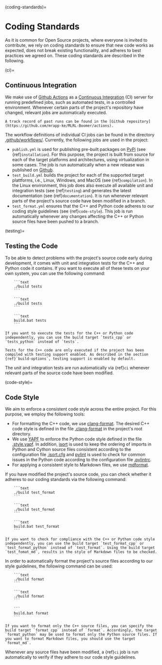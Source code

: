 (coding-standards)=

# Coding Standards

As it is common for Open Source projects, where everyone is invited to contribute, we rely on coding standards to ensure that new code works as expected, does not break existing functionality, and adheres to best practices we agreed on. These coding standards are described in the following.

(ci)=

## Continuous Integration

We make use of [Github Actions](https://docs.github.com/en/actions) as a [Continuous Integration](https://en.wikipedia.org/wiki/Continuous_integration) (CI) server for running predefined jobs, such as automated tests, in a controlled environment. Whenever certain parts of the project's repository have changed, relevant jobs are automatically executed.

```{tip}
A track record of past runs can be found in the [Github repository](https://github.com/mrapp-ke/MLRL-Boomer/actions).
```

The workflow definitions of individual CI jobs can be found in the directory [.github/workflows/](https://github.com/mrapp-ke/MLRL-Boomer/tree/8ed4f36af5e449c5960a4676bc0a6a22de195979/.github/workflows). Currently, the following jobs are used in the project:

- `publish.yml` is used for publishing pre-built packages on [PyPi](https://pypi.org/) (see {ref}`installation`). For this purpose, the project is built from source for each of the target platforms and architectures, using virtualization in some cases. The job is run automatically when a new release was published on [Github](https://github.com/mrapp-ke/MLRL-Boomer/releases).
- `test_build.yml` builds the project for each of the supported target plattforms, i.e., Linux, Windows, and MacOS (see {ref}`compilation`). In the Linux environment, this job does also execute all available unit and integration tests (see {ref}`testing`) and generates the latest documentation (see {ref}`documentation`). It is run whenever relevant parts of the project's source code have been modified in a branch.
- `test_format.yml` ensures that the C++ and Python code adheres to our coding style guidelines (see {ref}`code-style`). This job is run automatically whenever any changes affecting the C++ or Python source files have been pushed to a branch.

(testing)=

## Testing the Code

To be able to detect problems with the project's source code early during development, it comes with unit and integration tests for the C++ and Python code it contains. If you want to execute all of these tests on your own system, you can use the following command:

````{tab} Linux
    ```text
    ./build tests
    ```
````

````{tab} MacOS
    ```text
    ./build tests
    ```
````

````{tab} Windows
    ```text
    build.bat tests
    ```
````

```{note}
If you want to execute the tests for the C++ or Python code independently, you can use the build target `tests_cpp` or `tests_python` instead of `tests`.
```

```{warning}
Tests for the C++ code are only executed if the project has been compiled with testing support enabled. As described in the section {ref}`build-options`, testing support is enabled by default.
```

The unit and integration tests are run automatically via {ref}`ci` whenever relevant parts of the source code have been modified.

(code-style)=

## Code Style

We aim to enforce a consistent code style across the entire project. For this purpose, we employ the following tools:

- For formatting the C++ code, we use [clang-format](https://clang.llvm.org/docs/ClangFormat.html). The desired C++ code style is defined in the file [.clang-format](https://github.com/mrapp-ke/MLRL-Boomer/blob/fece21c929043d8009aab9d52f3ed2fd03d1a191/.clang-format) in the project's root directory.
- We use [YAPF](https://github.com/google/yapf) to enforce the Python code style defined in the file [.style.yapf](https://github.com/mrapp-ke/MLRL-Boomer/blob/fece21c929043d8009aab9d52f3ed2fd03d1a191/.style.yapf). In addition, [isort](https://github.com/PyCQA/isort) is used to keep the ordering of imports in Python and Cython source files consistent according to the configuration file [.isort.cfg](https://github.com/mrapp-ke/MLRL-Boomer/blob/fece21c929043d8009aab9d52f3ed2fd03d1a191/.isort.cfg) and [pylint](https://pylint.org/) is used to check for common issues in the Python code according to the configuration file [.pylintrc](https://github.com/mrapp-ke/MLRL-Boomer/blob/fece21c929043d8009aab9d52f3ed2fd03d1a191/.pylintrc).
- For applying a consistent style to Markdown files, we use [mdformat](https://github.com/executablebooks/mdformat).

If you have modified the project's source code, you can check whether it adheres to our coding standards via the following command:

````{tab} Linux
    ```text
    ./build test_format
    ```
````

````{tab} MacOS
    ```text
    ./build test_format
    ```
````

````{tab} Windows
    ```text
    build.bat test_format
    ```
````

```{note}
If you want to check for compliance with the C++ or Python code style independently, you can use the build target `test_format_cpp` or `test_format_python` instead of `test_format`. Using the build target `test_fomat_md`, results in the style of Markdown files to be checked.
```

In order to automatically format the project's source files according to our style guidelines, the following command can be used:

````{tab} Linux
    ```text
    ./build format
    ```
````

````{tab} MacOS
    ```text
    ./build format
    ```
````

````{tab} Windows
    ```
    build.bat format
    ```
````

```{note}
If you want to format only the C++ source files, you can specify the build target `format_cpp` instead of `format`. Accordingly, the target `format_python` may be used to format only the Python source files. If you want to format Markdown files, you should use the target `format_md`.
```

Whenever any source files have been modified, a {ref}`ci` job is run automatically to verify if they adhere to our code style guidelines.
